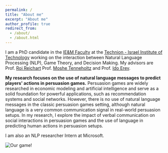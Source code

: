 ```yaml
---
permalink: /
title: "About me"
excerpt: "About me"
author_profile: true
redirect_from: 
  - /about/
  - /about.html
---
```


I am a PhD candidate in the [IE&M Faculty](https://web.iem.technion.ac.il/site/) at the [Technion - Israel Institute of Technology](https://www.technion.ac.il/) working on the interaction between Natural Language Processing (NLP), Game Theory, and Decision Making. My advisors are Prof. [Roi Reichart](https://ie.technion.ac.il/~roiri/) Prof. [Moshe Tenneholtz](https://web.iem.technion.ac.il/site/academicstaff/moshe-tennenholtz/) and Prof. [Ido Erev](https://web.iem.technion.ac.il/site/academicstaff/ido-erev/).

**My research focuses on the use of natural language messages to predict players' actions in persuasion games.** Persuasion games are widely researched in economic modeling and artificial intelligence and serve as a solid foundation for powerful applications, such as recommendation systems and social networks. However, there is no use of natural language messages in the classic persuasion games setting, although natural language is a very common communication signal in real-world persuasion setups.
In my research, I explore the impact of verbal communication on social interactions in persuasion games and the use of language in predicting human actions in persuasion setups.

I am also an NLP researcher Intern at Microsoft.

![Our game!](/game_image.png)
